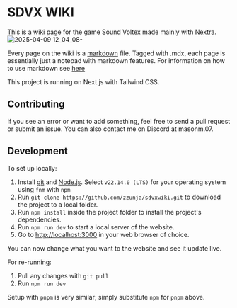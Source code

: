 # SDVX WIKI
This is a wiki page for the game Sound Voltex made mainly with [Nextra](https://nextra.site/). 
![2025-04-09 12_04_08-](https://github.com/user-attachments/assets/9fd5a93c-603c-4775-8138-af93bd65e2f1)

Every page on the wiki is a [markdown](https://en.wikipedia.org/wiki/Markdown) file. Tagged with .mdx, each page is essentially just a notepad with markdown features. For information on how to use markdown see [here](https://www.markdownguide.org/)

This project is running on Next.js with Tailwind CSS.

## Contributing

If you see an error or want to add something, feel free to send a pull request or submit an issue. You can also contact me on Discord at masonm.07.

## Development 

To set up locally:

1. Install [git](https://git-scm.com/downloads) and [Node.js](https://nodejs.org/en/download). Select `v22.14.0 (LTS)` for your operating system using `fnm` with `npm`
2. Run `git clone https://github.com/zzunja/sdvxwiki.git` to download the project to a local folder.
3. Run `npm install` inside the project folder to install the project's dependencies.
4. Run `npm run dev` to start a local server of the website.
5. Go to [http://localhost:3000](http://localhost:3000) in your web browser of choice.

You can now change what you want to the website and see it update live.

For re-running:

1. Pull any changes with `git pull`
2. Run `npm run dev`

Setup with `pnpm` is very similar; simply substitute `npm` for `pnpm` above.
